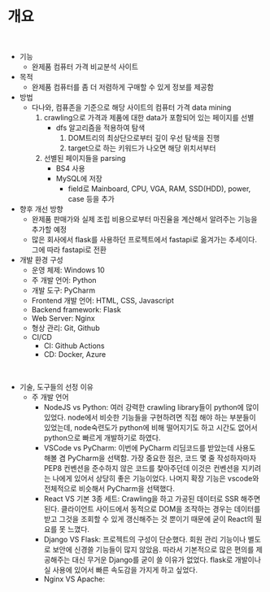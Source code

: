 # 개요

<br>

- 기능
  - 완제품 컴퓨터 가격 비교분석 사이트
- 목적
  - 완제품 컴퓨터를 좀 더 저렴하게 구매할 수 있게 정보를 제공함
- 방법
  - 다나와, 컴퓨존을 기준으로 해당 사이트의 컴퓨터 가격 data mining
    1. crawling으로 가격과 제품에 대한 data가 포함되어 있는 페이지를 선별
       - dfs 알고리즘을 적용하여 탐색
         1. DOM트리의 최상단으로부터 깊이 우선 탐색을 진행
         2. target으로 하는 키워드가 나오면 해당 위치서부터 
    2. 선별된 페이지들을 parsing
       - BS4 사용
       - MySQL에 저장
         - field로 Mainboard, CPU, VGA, RAM, SSD(HDD), power, case 등을 추가
- 향후 개선 방향
  - 완제품 판매가와 실제 조립 비용으로부터 마진율을 계산해서 알려주는 기능을 추가할 예정
  - 많은 회사에서 flask를 사용하던 프로젝트에서 fastapi로 옮겨가는 추세이다. 그에 따라 fastapi로 전환
- 개발 환경 구성
  - 운영 체제: Windows 10
  - 주 개발 언어: Python
  - 개발 도구: PyCharm
  - Frontend 개발 언어: HTML, CSS, Javascript
  - Backend framework: Flask
  - Web Server: Nginx
  - 형상 관리: Git, Github
  - CI/CD
    - CI: Github Actions
    - CD: Docker, Azure

<br>

- 기술, 도구들의 선정 이유
  - 주 개발 언어
    - NodeJS vs Python: 여러 강력한 crawling library들이 python에 많이 있었다. node에서 비슷한 기능들을 구현하려면 직접 해야 하는 부분들이 있었는데, node숙련도가 python에 비해 떨어지기도 하고 시간도 없어서 python으로 빠르게 개발하기로 하였다.
    - VSCode vs PyCharm: 이번에 PyCharm 리딤코드를 받았는데 사용도 해볼 겸 PyCharm을 선택함. 가장 중요한 점은, 코드 몇 줄 작성하자마자 PEP8 컨벤션을 준수하지 않은 코드를 찾아주던데 이것은 컨벤션을 지키려는 나에게 있어서 상당히 좋은 기능이었다. 나머지 확장 기능은 vscode와 전체적으로 비슷해서 PyCharm을 선택했다.
    - React VS 기본 3종 세트: Crawling을 하고 가공된 데이터로 SSR 해주면 된다. 클라이언트 사이드에서 동적으로 DOM을 조작하는 경우는 데이터를 받고 그것을 조회할 수 있게 갱신해주는 것 뿐이기 때문에 굳이 React의 필요를 못 느꼈다.
    - Django VS Flask: 프로젝트의 구성이 단순했다. 회원 관리 기능이나 별도로 보안에 신경쓸 기능들이 많지 않았음. 따라서 기본적으로 많은 편의를 제공해주는 대신 무거운 Django를 굳이 쓸 이유가 없었다. flask로 개발이나 실 사용에 있어서 빠른 속도감을 가지게 하고 싶었다.
    - Nginx VS Apache: 


